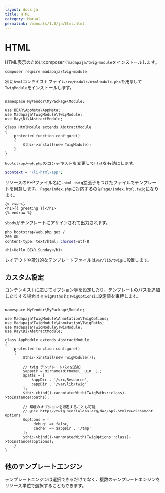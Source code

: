 ```yaml
---
layout: docs-ja
title: HTML
category: Manual
permalink: /manuals/1.0/ja/html.html
---
```


# HTML

HTML表示のためにcomposerで`madapaja/twig-module`をインストールします。

```bash
composer require madapaja/twig-module
```

次に`html`コンテキストファイル`src/Module/HtmlModule.php`を用意して`TwigModule`をインストールします。

```php?start_inline

namespace MyVendor\MyPackage\Module;

use BEAR\AppMeta\AppMeta;
use Madapaja\TwigModule\TwigModule;
use Ray\Di\AbstractModule;

class HtmlModule extends AbstractModule
{
    protected function configure()
    {
        $this->install(new TwigModule);
    }
}
```

`bootstrap/web.php`のコンテキストを変更して`html`を有効にします。

```bash
$context = 'cli-html-app';
```
リソースのPHPファイル名に`.html.twig`拡張子をつけたファイルでテンプレートを用意します。
`Page/Index.php`に対応するのは`Page/Index.html.twig`になります。

```hml
{% raw %}
<h1>{{ greeting }}</h1>
{% endraw %}
```

`$body`がテンプレートにアサインされて出力されます。

```bash
php bootstrap/web.php get /
200 OK
content-type: text/html; charset=utf-8

<h1>Hello BEAR.Sunday</h1>
```

レイアウトや部分的なテンプレートファイルは`var/lib/twig`に設置します。

## カスタム設定

コンテンキストに応じてオプション等を設定したり、テンプレートのパスを追加したりする場合は
`@TwigPaths`と`@TwigOptions`に設定値を束縛します。

```php?start_inline

namespace MyVendor\MyPackage\Module;

use Madapaja\TwigModule\Annotation\TwigOptions;
use Madapaja\TwigModule\Annotation\TwigPaths;
use Madapaja\TwigModule\TwigModule;
use Ray\Di\AbstractModule;

class AppModule extends AbstractModule
{
    protected function configure()
    {
        $this->install(new TwigModule());

        // twig テンプレートパスを追加
        $appDir = dirname(dirname(__DIR__));
        $paths = [
            $appDir . '/src/Resource',
            $appDir . '/var/lib/twig'
        ];
        $this->bind()->annotatedWith(TwigPaths::class)->toInstance($paths);

        // 環境のオプションを設定することも可能
        // @see http://twig.sensiolabs.org/doc/api.html#environment-options
        $options = [
            'debug' => false,
            'cache' => $appDir . '/tmp'
        ];
        $this->bind()->annotatedWith(TwigOptions::class)->toInstance($options);
    }
}
```

## 他のテンプレートエンジン

テンプレートエンジンは選択できるだけでなく、複数のテンプレートエンジンをリソース単位で選択することもできます。
